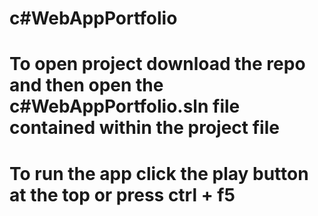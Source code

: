 # c#WebAppPortfolio

# To open project download the repo and then open the c#WebAppPortfolio.sln file contained within the project file

# To run the app click the play button at the top or press ctrl + f5
